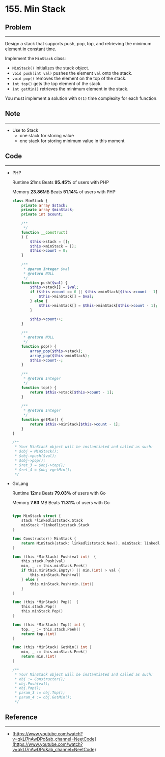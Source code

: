 # 155. Min Stack

## Problem

---

Design a stack that supports push, pop, top, and retrieving the minimum element in constant time.

Implement the `MinStack` class:

- `MinStack()` initializes the stack object.
- `void push(int val)` pushes the element `val` onto the stack.
- `void pop()` removes the element on the top of the stack.
- `int top()` gets the top element of the stack.
- `int getMin()` retrieves the minimum element in the stack.

You must implement a solution with `O(1)` time complexity for each function.

## Note

---

- Use to Stack
    - one stack for storing value
    - one stack for storing minimum value in this moment

## Code

---

- PHP
    
    Runtime **21**ms Beats **95.45%** of users with PHP
    
    Memory **23.86**MB Beats **51.14%** of users with PHP
    
    ```php
    class MinStack {
        private array $stack;
        private array $minStack;
        private int $count;
    
        /**
         */
        function __construct(
        ) {
            $this->stack = [];
            $this->minStack = [];
            $this->count = 0;
        }
      
        /**
         * @param Integer $val
         * @return NULL
         */
        function push($val) {
            $this->stack[] = $val;
            if ($this->count == 0 || $this->minStack[$this->count - 1] > $val) {
                $this->minStack[] = $val;
            } else {
                $this->minStack[] = $this->minStack[$this->count - 1];
            }
    
            $this->count++;
        }
      
        /**
         * @return NULL
         */
        function pop() {
            array_pop($this->stack);
            array_pop($this->minStack);
            $this->count--;
        }
      
        /**
         * @return Integer
         */
        function top() {
            return $this->stack[$this->count - 1];
        }
      
        /**
         * @return Integer
         */
        function getMin() {
            return $this->minStack[$this->count - 1];
        }
    }
    
    /**
     * Your MinStack object will be instantiated and called as such:
     * $obj = MinStack();
     * $obj->push($val);
     * $obj->pop();
     * $ret_3 = $obj->top();
     * $ret_4 = $obj->getMin();
     */
    ```
    

- GoLang
    
    Runtime **12**ms Beats **79.03%** of users with Go
    
    Memory **7.63** MB Beats **11.31%** of users with Go
    
    ```go
    
    type MinStack struct {
        stack *linkedliststack.Stack
        minStack *linkedliststack.Stack
    }
    
    func Constructor() MinStack {
        return MinStack{stack: linkedliststack.New(), minStack: linkedliststack.New()}
    }
    
    func (this *MinStack) Push(val int)  {
        this.stack.Push(val)
        min, _ := this.minStack.Peek()
        if this.minStack.Empty() || min.(int) > val {
            this.minStack.Push(val)
        } else {
            this.minStack.Push(min.(int))
        }
    }
    
    func (this *MinStack) Pop()  {
        this.stack.Pop()
        this.minStack.Pop()
    }
    
    func (this *MinStack) Top() int {
        top, _ := this.stack.Peek()
        return top.(int)
    }
    
    func (this *MinStack) GetMin() int {
        min, _ := this.minStack.Peek()
        return min.(int)
    }
    
    /**
     * Your MinStack object will be instantiated and called as such:
     * obj := Constructor();
     * obj.Push(val);
     * obj.Pop();
     * param_3 := obj.Top();
     * param_4 := obj.GetMin();
     */
    ```
    

## Reference

---

- [https://www.youtube.com/watch?v=qkLl7nAwDPo&ab_channel=NeetCode](https://www.youtube.com/watch?v=qkLl7nAwDPo&ab_channel=NeetCode)